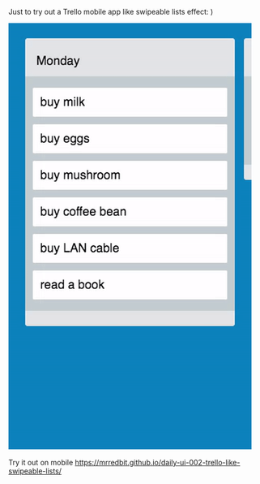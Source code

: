 Just to try out a Trello mobile app like swipeable lists effect: )

![Demo](https://github.com/mrredbit/daily-ui-002-trello-like-swipeable-lists/blob/master/src/demo.gif)

Try it out on mobile
https://mrredbit.github.io/daily-ui-002-trello-like-swipeable-lists/

